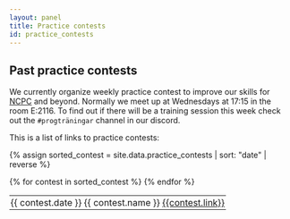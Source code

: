 ```yaml
---
layout: panel
title: Practice contests
id: practice_contests
---
```


## Past practice contests

We currently organize weekly practice contest to improve our skills for [NCPC](https://nordic.icpc.io) and beyond. Normally we meet up at Wednesdays at 17:15 in the room E:2116. To find out if there will be a training session this week check out the `#progträningar` channel in our discord.

This is a list of links to practice contests:

{% assign sorted_contest = site.data.practice_contests | sort: "date" | reverse %}

<table id="my-table">
{% for contest in sorted_contest %}
<tr>
<td>
{{ contest.date }}
</td>
<td>
{{ contest.name }}
</td>
<td>
<a href="{{ contest.link }}">{{contest.link}}</a>
</td>
</tr>
{% endfor %}
</table>

<style>
#my-table td {
    padding: 2px 2px;
}
#my-table tr:hover {

}
</style>